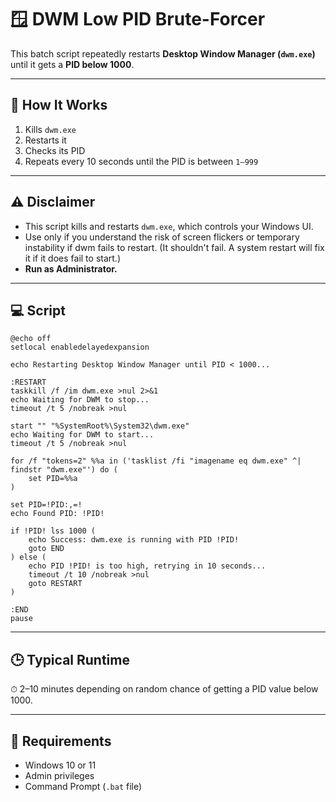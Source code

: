 <h1>🪟 DWM Low PID Brute-Forcer</h1>

<p>This batch script repeatedly restarts <strong>Desktop Window Manager (<code>dwm.exe</code>)</strong> until it gets a <strong>PID below 1000</strong>.</p>

<hr>

<h2>📄 How It Works</h2>

<ol>
  <li>Kills <code>dwm.exe</code></li>
  <li>Restarts it</li>
  <li>Checks its PID</li>
  <li>Repeats every 10 seconds until the PID is between <code>1–999</code></li>
</ol>

<hr>

<h2>⚠️ Disclaimer</h2>

<ul>
  <li>This script kills and restarts <code>dwm.exe</code>, which controls your Windows UI.</li>
  <li>Use only if you understand the risk of screen flickers or temporary instability if dwm fails to restart. (It shouldn't fail. A system restart will fix it if it does fail to start.)</li>
  <li><strong>Run as Administrator.</strong></li>
</ul>

<hr>

<h2>💻 Script</h2>

<pre><code>@echo off
setlocal enabledelayedexpansion

echo Restarting Desktop Window Manager until PID &lt; 1000...

:RESTART
taskkill /f /im dwm.exe &gt;nul 2&gt;&amp;1
echo Waiting for DWM to stop...
timeout /t 5 /nobreak &gt;nul

start "" "%SystemRoot%\System32\dwm.exe"
echo Waiting for DWM to start...
timeout /t 5 /nobreak &gt;nul

for /f "tokens=2" %%a in ('tasklist /fi "imagename eq dwm.exe" ^| findstr "dwm.exe"') do (
    set PID=%%a
)

set PID=!PID:,=!
echo Found PID: !PID!

if !PID! lss 1000 (
    echo Success: dwm.exe is running with PID !PID!
    goto END
) else (
    echo PID !PID! is too high, retrying in 10 seconds...
    timeout /t 10 /nobreak &gt;nul
    goto RESTART
)

:END
pause
</code></pre>

<hr>

<h2>🕒 Typical Runtime</h2>

<p>⏱ 2–10 minutes depending on random chance of getting a PID value below 1000.</p>

<hr>

<h2>🧰 Requirements</h2>

<ul>
  <li>Windows 10 or 11</li>
  <li>Admin privileges</li>
  <li>Command Prompt (<code>.bat</code> file)</li>
</ul>
